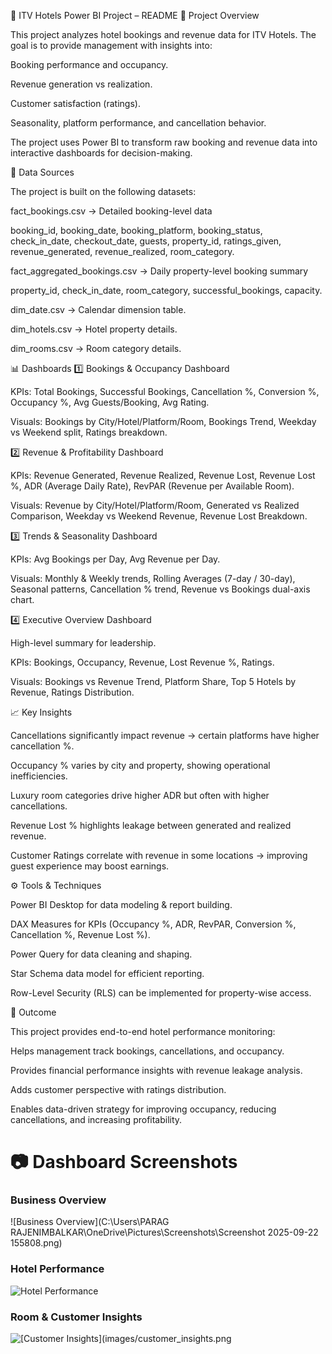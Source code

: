 🏨 ITV Hotels Power BI Project – README
📌 Project Overview

This project analyzes hotel bookings and revenue data for ITV Hotels. The goal is to provide management with insights into:

Booking performance and occupancy.

Revenue generation vs realization.

Customer satisfaction (ratings).

Seasonality, platform performance, and cancellation behavior.

The project uses Power BI to transform raw booking and revenue data into interactive dashboards for decision-making.

📂 Data Sources

The project is built on the following datasets:

fact_bookings.csv → Detailed booking-level data

booking_id, booking_date, booking_platform, booking_status, check_in_date, checkout_date, guests, property_id, ratings_given, revenue_generated, revenue_realized, room_category.

fact_aggregated_bookings.csv → Daily property-level booking summary

property_id, check_in_date, room_category, successful_bookings, capacity.

dim_date.csv → Calendar dimension table.

dim_hotels.csv → Hotel property details.

dim_rooms.csv → Room category details.

📊 Dashboards
1️⃣ Bookings & Occupancy Dashboard

KPIs: Total Bookings, Successful Bookings, Cancellation %, Conversion %, Occupancy %, Avg Guests/Booking, Avg Rating.

Visuals: Bookings by City/Hotel/Platform/Room, Bookings Trend, Weekday vs Weekend split, Ratings breakdown.

2️⃣ Revenue & Profitability Dashboard

KPIs: Revenue Generated, Revenue Realized, Revenue Lost, Revenue Lost %, ADR (Average Daily Rate), RevPAR (Revenue per Available Room).

Visuals: Revenue by City/Hotel/Platform/Room, Generated vs Realized Comparison, Weekday vs Weekend Revenue, Revenue Lost Breakdown.

3️⃣ Trends & Seasonality Dashboard

KPIs: Avg Bookings per Day, Avg Revenue per Day.

Visuals: Monthly & Weekly trends, Rolling Averages (7-day / 30-day), Seasonal patterns, Cancellation % trend, Revenue vs Bookings dual-axis chart.

4️⃣ Executive Overview Dashboard

High-level summary for leadership.

KPIs: Bookings, Occupancy, Revenue, Lost Revenue %, Ratings.

Visuals: Bookings vs Revenue Trend, Platform Share, Top 5 Hotels by Revenue, Ratings Distribution.

📈 Key Insights

Cancellations significantly impact revenue → certain platforms have higher cancellation %.

Occupancy % varies by city and property, showing operational inefficiencies.

Luxury room categories drive higher ADR but often with higher cancellations.

Revenue Lost % highlights leakage between generated and realized revenue.

Customer Ratings correlate with revenue in some locations → improving guest experience may boost earnings.

⚙️ Tools & Techniques

Power BI Desktop for data modeling & report building.

DAX Measures for KPIs (Occupancy %, ADR, RevPAR, Conversion %, Cancellation %, Revenue Lost %).

Power Query for data cleaning and shaping.

Star Schema data model for efficient reporting.

Row-Level Security (RLS) can be implemented for property-wise access.

🚀 Outcome

This project provides end-to-end hotel performance monitoring:

Helps management track bookings, cancellations, and occupancy.

Provides financial performance insights with revenue leakage analysis.

Adds customer perspective with ratings distribution.

Enables data-driven strategy for improving occupancy, reducing cancellations, and increasing profitability.


# 📷 Dashboard Screenshots
### Business Overview
![Business Overview](C:\Users\PARAG RAJENIMBALKAR\OneDrive\Pictures\Screenshots\Screenshot 2025-09-22 155808.png)

### Hotel Performance
![Hotel Performance](https://github.com/yuvrajpawar4766/Data-Analysis-Project/blob/88fad744ac7e42ab4a297d684e671d685d6f076e/Power%20BI-Projects/ITV%20Hotels%20Dashboard/Screenshot%202025-09-11%20002906.png)

### Room & Customer Insights
![[Customer Insights](images/customer_insights.png](https://github.com/yuvrajpawar4766/Data-Analysis-Project/blob/651b4991d70fa85d0f2cb54b01fff7964a32119a/Power%20BI-Projects/ITV%20Hotels%20Dashboard/Screenshot%202025-09-11%20002921.png)
